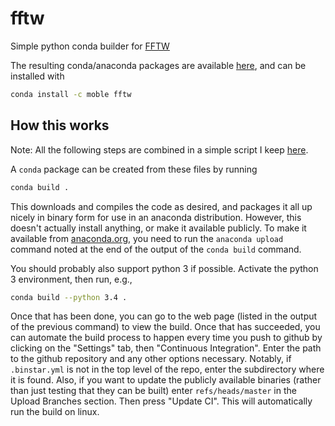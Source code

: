# fftw
Simple python conda builder for [FFTW](http://www.fftw.org/)

The resulting conda/anaconda packages are available
[here](https://anaconda.org/moble/fftw), and can be installed with

```sh
conda install -c moble fftw
```


## How this works

Note: All the following steps are combined in a simple script I keep
[here](https://github.com/moble/auto_version/blob/master/update_anaconda_org.sh).

A `conda` package can be created from these files by running

```sh
conda build .
```

This downloads and compiles the code as desired, and packages it all up nicely
in binary form for use in an anaconda distribution.  However, this doesn't
actually install anything, or make it available publicly.  To make it available
from [anaconda.org](https://anaconda.org/), you need to run the `anaconda
upload` command noted at the end of the output of the `conda build` command.

You should probably also support python 3 if possible.  Activate the python 3
environment, then run, e.g.,

```sh
conda build --python 3.4 .
```

Once that has been done, you can go to the web page (listed in the output of
the previous command) to view the build.  Once that has succeeded, you can
automate the build process to happen every time you push to github by clicking
on the "Settings" tab, then "Continuous Integration".  Enter the path to the
github repository and any other options necessary.  Notably, if `.binstar.yml`
is not in the top level of the repo, enter the subdirectory where it is found.
Also, if you want to update the publicly available binaries (rather than just
testing that they can be built) enter `refs/heads/master` in the Upload
Branches section.  Then press "Update CI".  This will automatically run the
build on linux.
